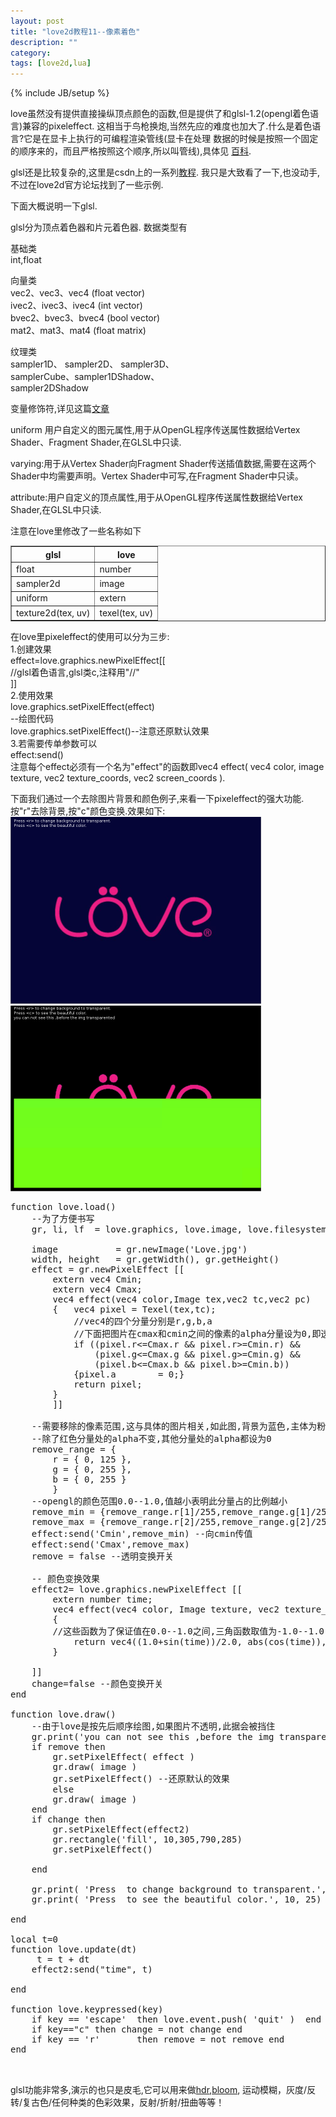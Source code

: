 ```yaml
---
layout: post
title: "love2d教程11--像素着色"
description: ""
category: 
tags: [love2d,lua]
---
```

{% include JB/setup %}

love虽然没有提供直接操纵顶点颜色的函数,但是提供了和glsl-1.2(opengl着色语言)兼容的pixeleffect.
这相当于鸟枪换炮,当然先应的难度也加大了.什么是着色语言?它是在显卡上执行的可编程渲染管线(显卡在处理
数据的时候是按照一个固定的顺序来的，而且严格按照这个顺序,所以叫管线),具体见
[百科](http://baike.baidu.com/view/1620896.htm).

glsl还是比较复杂的,这里是csdn上的一系列[教程](http://blog.csdn.net/racehorse/article/details/6593719).
我只是大致看了一下,也没动手,不过在love2d官方论坛找到了一些示例.

下面大概说明一下glsl.

glsl分为顶点着色器和片元着色器.
数据类型有

基础类		
int,float

向量类		
vec2、vec3、vec4 (float vector)		
ivec2、ivec3、ivec4 (int vector)		
bvec2、bvec3、bvec4 (bool vector)		
mat2、mat3、mat4 (float matrix)

纹理类		
sampler1D、 sampler2D、 sampler3D、		
samplerCube、sampler1DShadow、		
sampler2DShadow		

变量修饰符,详见这篇[文章](http://danal.blog.51cto.com/3353275/888401)
		
uniform  用户自定义的图元属性,用于从OpenGL程序传送属性数据给Vertex Shader、Fragment Shader,在GLSL中只读.

varying:用于从Vertex Shader向Fragment Shader传送插值数据,需要在这两个Shader中均需要声明。Vertex Shader中可写,在Fragment Shader中只读。

attribute:用户自定义的顶点属性,用于从OpenGL程序传送属性数据给Vertex Shader,在GLSL中只读.

注意在love里修改了一些名称如下		
<table border="1">
<tr>
<th>glsl</th>
<th>love</th>
</tr>
<tr>
<td>float</td>
<td>number</td>
</tr>
<tr> <td>sampler2d</td> <td>image</td></tr>
<tr> <td>uniform</td> <td>extern</td></tr>
<tr> <td>texture2d(tex, uv)</td> <td>texel(tex, uv)</td> </tr>
</table>

在love里pixeleffect的使用可以分为三步:		
1.创建效果		
effect=love.graphics.newPixelEffect[[		
//glsl着色语言,glsl类c,注释用"//"		
]]		
2.使用效果		
love.graphics.setPixelEffect(effect)		
--绘图代码		
love.graphics.setPixelEffect()--注意还原默认效果		
3.若需要传单参数可以		
effect:send()		
注意每个effect必须有一个名为"effect"的函数即vec4 effect( vec4 color, image texture, vec2 texture_coords, vec2 screen_coords ).

下面我们通过一个去除图片背景和颜色例子,来看一下pixeleffect的强大功能.			
按"r"去除背景,按"c"颜色变换.效果如下:		
<img src="./img/pixel-1.png">		
<img src="./img/pixel-2.png">

<pre class="prettyprint lang-lua">
function love.load()
    --为了方便书写
	gr, li, lf	= love.graphics, love.image, love.filesystem

	image			= gr.newImage('Love.jpg')
	width, height	= gr.getWidth(), gr.getHeight()
	effect = gr.newPixelEffect [[
		extern vec4 Cmin;
		extern vec4 Cmax;
		vec4 effect(vec4 color,Image tex,vec2 tc,vec2 pc)
		{	vec4 pixel = Texel(tex,tc);
			//vec4的四个分量分别是r,g,b,a
			//下面把图片在cmax和cmin之间的像素的alpha分量设为0,即透明
			if ((pixel.r<=Cmax.r && pixel.r>=Cmin.r) &&
				(pixel.g<=Cmax.g && pixel.g>=Cmin.g) &&
				(pixel.b<=Cmax.b && pixel.b>=Cmin.b))
			{pixel.a        = 0;}
			return pixel;
		}
		]]

	--需要移除的像素范围,这与具体的图片相关,如此图,背景为蓝色,主体为粉红,
	--除了红色分量处的alpha不变,其他分量处的alpha都设为0
	remove_range = {
		r = { 0, 125 },
		g = { 0, 255 },
		b = { 0, 255 }
		}
	--opengl的颜色范围0.0--1.0,值越小表明此分量占的比例越小
	remove_min = {remove_range.r[1]/255,remove_range.g[1]/255,remove_range.b[1]/255,1}
	remove_max = {remove_range.r[2]/255,remove_range.g[2]/255,remove_range.b[2]/255,1}
	effect:send('Cmin',remove_min) --向cmin传值
	effect:send('Cmax',remove_max)
	remove = false --透明变换开关

	-- 颜色变换效果
	effect2= love.graphics.newPixelEffect [[
        extern number time;
        vec4 effect(vec4 color, Image texture, vec2 texture_coords, vec2 pixel_coords)
        {
		//这些函数为了保证值在0.0--1.0之间,三角函数取值为-1.0--1.0
            return vec4((1.0+sin(time))/2.0, abs(cos(time)), abs(sin(time)), 1.0);
        }

    ]]
	change=false --颜色变换开关
end

function love.draw()
    --由于love是按先后顺序绘图,如果图片不透明,此据会被挡住
	gr.print('you can not see this ,before the img transparented',10,40)
	if remove then
		gr.setPixelEffect( effect )
		gr.draw( image )
		gr.setPixelEffect() --还原默认的效果
		else
		gr.draw( image )
	end
	if change then
		gr.setPixelEffect(effect2)
		gr.rectangle('fill', 10,305,790,285)
		gr.setPixelEffect()

	end

	gr.print( 'Press <r> to change background to transparent.', 10, 10)
	gr.print( 'Press <c> to see the beautiful color.', 10, 25)

end

local t=0
function love.update(dt)
	 t = t + dt
    effect2:send("time", t)

end

function love.keypressed(key)
	if key == 'escape'	then love.event.push( 'quit' )	end
	if key=="c" then change = not change end
	if key == 'r'		then remove = not remove end
end


</pre>

glsl功能非常多,演示的也只是皮毛,它可以用来做[hdr](http://baike.baidu.com/view/74850.htm),[bloom](http://baike.baidu.com/view/1095933.htm),
运动模糊，灰度/反转/复古色/任何种类的色彩效果，反射/折射/扭曲等等！